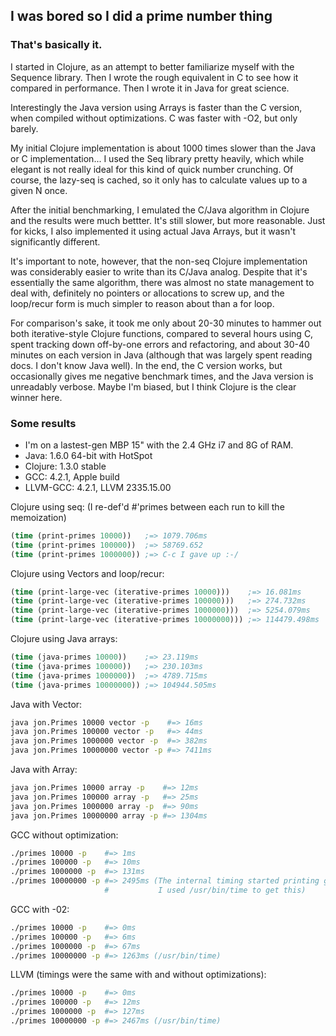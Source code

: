 ## I was bored so I did a prime number thing

### That's basically it.

I started in Clojure, as an attempt to better familiarize myself with the Sequence library. Then I
wrote the rough equivalent in C to see how it compared in performance. Then I wrote it in Java for
great science.

Interestingly the Java version using Arrays is faster than the C version, when compiled without
optimizations. C was faster with -O2, but only barely.

My initial Clojure implementation is about 1000 times slower than the Java or C implementation... 
I used the Seq library pretty heavily, which while elegant is not really ideal for this kind of
quick number crunching. Of course, the lazy-seq is cached, so it only has to calculate values up to
a given N once.

After the initial benchmarking, I emulated the C/Java algorithm in Clojure and the results were much
bettter. It's still slower, but more reasonable. Just for kicks, I also implemented it using actual
Java Arrays, but it wasn't significantly different.

It's important to note, however, that the non-seq Clojure implementation was considerably easier to
write than its C/Java analog. Despite that it's essentially the same algorithm, there was almost no
state management to deal with, definitely no pointers or allocations to screw up, and the loop/recur
form is much simpler to reason about than a for loop.

For comparison's sake, it took me only about 20-30 minutes to hammer out both iterative-style
Clojure functions, compared to several hours using C, spent tracking down off-by-one errors and
refactoring, and about 30-40 minutes on each version in Java (although that was largely spent
reading docs. I don't know Java well). In the end, the C version works, but occasionally gives me
negative benchmark times, and the Java version is unreadably verbose. Maybe I'm biased, but I think
Clojure is the clear winner here.

### Some results

* I'm on a lastest-gen MBP 15" with the 2.4 GHz i7 and 8G of RAM.
* Java: 1.6.0 64-bit with HotSpot
* Clojure: 1.3.0 stable
* GCC: 4.2.1, Apple build 
* LLVM-GCC: 4.2.1, LLVM 2335.15.00

Clojure using seq: (I re-def'd #'primes between each run to kill the memoization)

```clojure
(time (print-primes 10000))   ;=> 1079.706ms
(time (print-primes 100000))  ;=> 58769.652
(time (print-primes 1000000)) ;=> C-c I gave up :-/
```

Clojure using Vectors and loop/recur:

```clojure
(time (print-large-vec (iterative-primes 10000)))    ;=> 16.081ms
(time (print-large-vec (iterative-primes 100000)))   ;=> 274.732ms
(time (print-large-vec (iterative-primes 1000000)))  ;=> 5254.079ms
(time (print-large-vec (iterative-primes 10000000))) ;=> 114479.498ms
```

Clojure using Java arrays:

```clojure
(time (java-primes 10000))    ;=> 23.119ms
(time (java-primes 100000))   ;=> 230.103ms
(time (java-primes 1000000))  ;=> 4789.715ms
(time (java-primes 10000000)) ;=> 104944.505ms
```

Java with Vector:

```bash
java jon.Primes 10000 vector -p    #=> 16ms
java jon.Primes 100000 vector -p   #=> 44ms
java jon.Primes 1000000 vector -p  #=> 382ms
java jon.Primes 10000000 vector -p #=> 7411ms
```

Java with Array:

```bash
java jon.Primes 10000 array -p    #=> 12ms
java jon.Primes 100000 array -p   #=> 25ms
java jon.Primes 1000000 array -p  #=> 90ms
java jon.Primes 10000000 array -p #=> 1304ms
```

GCC without optimization:

```bash
./primes 10000 -p    #=> 1ms
./primes 100000 -p   #=> 10ms
./primes 1000000 -p  #=> 131ms
./primes 10000000 -p #=> 2495ms (The internal timing started printing garbage, so
                     #           I used /usr/bin/time to get this)
```

GCC with -02:

```bash
./primes 10000 -p    #=> 0ms
./primes 100000 -p   #=> 6ms
./primes 1000000 -p  #=> 67ms
./primes 10000000 -p #=> 1263ms (/usr/bin/time)
```

LLVM (timings were the same with and without optimizations):

```bash
./primes 10000 -p    #=> 0ms
./primes 100000 -p   #=> 12ms
./primes 1000000 -p  #=> 127ms
./primes 10000000 -p #=> 2467ms (/usr/bin/time)
```
